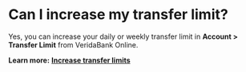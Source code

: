 # Can I increase my transfer limit?

Yes, you can increase your daily or weekly transfer limit in **Account > Transfer Limit** from VeridaBank Online.

**Learn more:** [**Increase transfer limits**](../Payments%20&%20Transfers/Increase%20Transfer%20Limits.md)